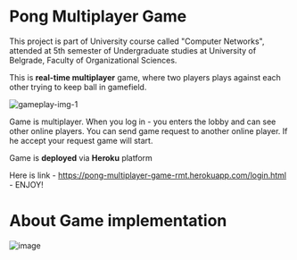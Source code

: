 # Pong Multiplayer Game
This project is part of University course called "Computer Networks", attended at 5th semester of Undergraduate studies at University of Belgrade, Faculty of Organizational Sciences.

This is **real-time multiplayer** game, where two players plays against each other trying to keep ball in gamefield.

![gameplay-img-1](https://user-images.githubusercontent.com/44339816/134211221-81d7aac0-7466-4ec9-b5b3-2d6a4e3bb539.png)


Game is multiplayer.
When you log in - you enters the lobby and can see other online players.
You can send game request to another online player.
If he accept your request game will start.

Game is **deployed** via **Heroku** platform 

Here is link - https://pong-multiplayer-game-rmt.herokuapp.com/login.html - ENJOY! 


# About Game implementation
 
![image](https://user-images.githubusercontent.com/44339816/134187809-06983b2d-3522-4e0f-b38a-5bf25897ea05.png)
